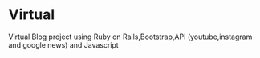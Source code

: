 # Virtual
Virtual Blog project using Ruby on Rails,Bootstrap,API (youtube,instagram and google news) and Javascript
